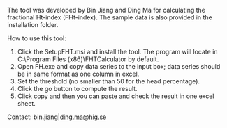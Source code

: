 The tool was developed by Bin Jiang and Ding Ma for calculating the fractional Ht-index (FHt-index). The sample data is also provided in the installation folder. 

How to use this tool:
1. Click the SetupFHT.msi and install the tool. The program will locate in C:\Program Files (x86)\FHTCalculator by default. 
2. Open FH.exe and copy data series to the input box; data series should be in same format as one column in excel.
3. Set the threshold (no smaller than 50 for the head percentage).
4. Click the go button to compute the result. 
5. Click copy and then you can paste and check the result in one excel sheet.  

Contact: bin.jiang|ding.ma@hig.se
